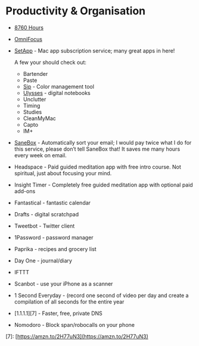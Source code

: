 # Productivity & Organisation

* [8760 Hours](http://leovogel.com/links/8760hours)
* [OmniFocus](http://leovogel.com/links/omnifocus)
* [SetApp](https://go.setapp.com/invite/0b5ff45c-92d7-4dc2-ae3e-21f73f5e1817) - Mac app subscription service; many great apps in here!

  A few your should check out:

  * Bartender
  * Paste
  * [Sip](https://sipapp.io/) - Color management tool
  * [Ulysses](http://leovogel.com/links/ulyssesapp) - digital notebooks
  * Unclutter
  * Timing
  * Studies
  * CleanMyMac
  * Capto
  * IM+

* [SaneBox](https://sanebox.com/t/fn37m) - Automatically sort your email; I would pay twice what I do for this service, please don’t tell SaneBox that! It saves me many hours every week on email.
* Headspace - Paid guided meditation app with free intro course. Not spiritual, just about focusing your mind.
* Insight Timer - Completely free guided meditation app with optional paid add-ons
* Fantastical - fantastic calendar
* Drafts - digital scratchpad
* Tweetbot - Twitter client
* 1Password - password manager
* Paprika - recipes and grocery list
* Day One - journal/diary
* IFTTT
* Scanbot - use your iPhone as a scanner
* 1 Second Everyday - \(record one second of video per day and create a compilation of all seconds for the entire year
* \[1.1.1.1\]\[7\] - Faster, free, private DNS
* Nomodoro - Block span/robocalls on your phone

\[7\]: [https://amzn.to/2H77uN3](https://amzn.to/2H77uN3)

